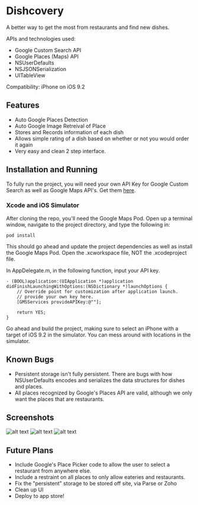 # Dishcovery
A better way to get the most from restaurants and find new dishes.

APIs and technologies used: 

* Google Custom Search API
* Google Places (Maps) API
* NSUserDefaults
* NSJSONSerialization
* UITableView

Compatibility: iPhone on iOS 9.2

## Features 
* Auto Google Places Detection
* Auto Google Image Retreival of Place
* Stores and Records information of each dish
* Allows simple rating of a dish based on whether or not you would order it again
* Very easy and clean 2 step interface.

## Installation and Running

To fully run the project, you will need your own API Key for Google Custom Search as well as Google Maps API's. Get them [here](https://www.developer.google.com).

### Xcode and iOS Simulator
After cloning the repo, you'll need the Google Maps Pod. Open up a terminal window, navigate to the project directory, and type the following in: 
```
pod install 
```

This should go ahead and update the project dependencies as well as install the Google Maps Pod. 
Open the .xcworkspace file, NOT the .xcodeproject file. 

In AppDelegate.m, in the following function, input your API key. 

```
- (BOOL)application:(UIApplication *)application didFinishLaunchingWithOptions:(NSDictionary *)launchOptions {
    // Override point for customization after application launch.
    // provide your own key here.
    [GMSServices provideAPIKey:@""];
    
    return YES;
}
```
Go ahead and build the project, making sure to select an iPhone with a target of iOS 9.2 in the simulator. You can mess around with locations in the simulator. 

## Known Bugs
* Persistent storage isn't fully persistent. There are bugs with how NSUserDefaults encodes and serializes the data structures for dishes and places. 
* All places recognized by Google's Places API are valid, although we only want the places that are restaurants. 

## Screenshots 
![alt text](https://www.dropbox.com/s/2da35xysxufsi4c/Screen%20Shot%202015-12-29%20at%2010.09.17%20PM.png?dl=1)
![alt text](https://www.dropbox.com/s/ll8whiqgaed8kr5/Screen%20Shot%202015-12-29%20at%2010.09.24%20PM.png?dl=1) 
![alt text](https://www.dropbox.com/s/5oqhp1lcv68jamg/Screen%20Shot%202015-12-29%20at%2010.10.37%20PM.png?dl=1)

## Future Plans
* Include Google's Place Picker code to allow the user to select a restaurant from anywhere else. 
* Include a restraint on all places to only allow eateries and restaurants.
* Fix the "persistent" storage to be stored off site, via Parse or Zoho
* Clean up UI 
* Deploy to app store! 



